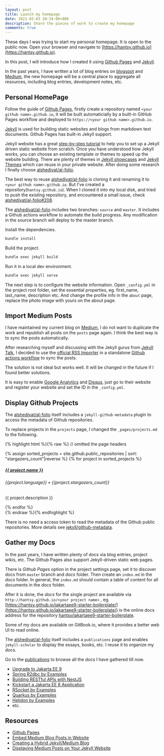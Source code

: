 ```yaml
---
layout: post
title: Launch my homepage
date: 2021-03-03 20:34:00+800
description: Share the pieces of work to create my homepage
comments: true
---
```


These days I was trying to start my personal homepage. It is open to the public now. Open your browser and navigate to [https://hantsy.github.io](https://hantsy.github.io).

In this post, I will introduce how I created it using [Github Pages](https://pages.github.com/) and [Jekyll](https://jekyllrb.com/).

In the past years, I have written a lot of blog entries on [blogspot](https://hantsy.blogspot.com) and [Medium](https://hantsy.medium.com), the new homepage will be a central place to aggregate all resources, including blog entries, development notes, etc.

## Personal HomePage

Follow the guide of [Github Pages](https://pages.github.com/), firstly create a repository named `<your github name>.github.io`, it will be built automaticially by a built-in GitHub Pages workflow and deployed to `https://<your github name>.github.io`.

[Jekyll](https://jekyllrb.com/) is used for building static websites and blogs from markdown text documents. Github Pages has built-in Jekyll support.

Jekyll website has a great [step-by-step tutorial](https://jekyllrb.com/docs/step-by-step/01-setup/) to help you to set up a Jekyll driven static website from scratch. Once you have understood how Jekyll works, you can choose an existing template or themes to speed up the website building. There are plenty of themes in [Jekyll showcases](https://jekyllrb.com/showcase/) and [Jekyll Themes](http://jekyllthemes.org/) which can reuse in your private website. After doing some research I finally choose [alshedivat/al-folio](https://github.com/alshedivat/al-folio).

The best way to reuse  [alshedivat/al-folio](https://github.com/alshedivat/al-folio) is cloning it and renaming it to  `<your github name>.github.io`.  But I've created a repository(`hantsy.github.io`).  When I cloned it into my local disk, and tried to push the existing repository,  and encountered a small issue, check [alshedivat/al-folio#208](https://github.com/alshedivat/al-folio/issues/208).

The  [alshedivat/al-folio](https://github.com/alshedivat/al-folio) includes two branches: `source` and `master`. It includes a Github actions workflow to automate the build progress. Any modification in the source branch will deploy to the master branch.

Install the dependencies.

```bash
bundle install
```

Build the project.

```bash
bundle exec jekyll build
```

Run it in a local dev environment.

```bash
bundle exec jekyll serve
```

The next step is to configure the website information.  Open `_config.yml` in the project root folder,  set the essential properties, eg.  first_name, last_name, description etc. And change the profile info in the  `about` page, replace the photo image with yours on the about page.

## Import Medium Posts

I have maintained my current blog on [Medium](https://hantsy.medium.com), I do not want to duplicate the work and republish all posts on the `posts` page again. I think the best way is to sync the posts automatically.

After researching myself and discussing with the Jekyll gurus from [Jekyll Talk](https://talk.jekyllrb.com), I decided to use the [official RSS Importer](https://import.jekyllrb.com/docs/rss/) in a standalone [Github actions workflow](https://github.com/hantsy/hantsy.github.io/blob/source/.github/workflows/medium-sync.yml) to sync the posts.

The solution is not ideal but works well. It will be changed in the future if I found better solutions.

It is easy to enable [Google Analytics](https://analytics.google.com) and [Disqus](https://disqus.com/), just go to their website and register your website and set the ID in the `_config.yml`.

## Display Github Projects

The [alshedivat/al-folio](https://github.com/alshedivat/al-folio) itself includes a `jekyll-github-metadata` plugin to access the metadata of Github repositories.

To replace projects in the  `projects` page, I changed the  `_pages/projects.md` to the following.

{% highlight html %}{% raw %}
// omitted the page headers
<div class="projects">
  {% assign sorted_projects = site.github.public_repositories | sort: "stargazers_count"|reverse  %}
  {% for project in sorted_projects %}
  <div class="card hoverable mt-2">
    <div class="card-body">
      <h5 class="card-title text-lowercase">
        <a href="{{ project.html_url }}" target="_blank">{{ project.name }}</a>
      </h5>
       <h6 class="card-subtitle mb-2 text-muted">{{project.language}} &bull; <i class="fa fa-star"></i> {{project.stargazers_count}} </h6>
      <p class="card-text">{{ project.description }}</p>
    </div>
  </div>
  {% endfor %}
</div>
{% endraw %}{% endhighlight %}

There is no need a access token to read the metadata of the Github public repositories. More details see [jekyll/github-metadata](https://github.com/jekyll/github-metadata).

## Gather my Docs

In the past years, I have written plenty of docs via blog entries, project wikis, etc. The Github Pages also support Jekyll-driven static web pages.

There is *Github Pages* option in the project settings page, set it to discover docs from `master` branch and *docs* folder. Then create an `index.md` in the *docs* folder. In general, the `index.md` should contain a table of content for all documents in the *docs* folder.

After it is done, the *docs* for the single project are available via `http://hantsy.github.io/<your project name>` , eg.  [https://hantsy.github.io/jakartaee9-starter-boilerplate/](https://hantsy.github.io/jakartaee9-starter-boilerplate/) is the online docs address for the repository [hantsy/jakartaee9-starter-boilerplate](https://github.com/hantsy/jakartaee9-starter-boilerplate).

Some of my docs are available on GitBook.io, where it provides a better web UI to read online.

The [alshedivat/al-folio](https://github.com/alshedivat/al-folio) itself includes a `publications` page and enables  `jekyll-scholar` to display the essays, books, etc. I reuse it to organize my docs.

Go to the [publications](https://hantsy.github.io/publications/) to browse all the docs I have gathered till now.

* [Upgrade to Jakarta EE 9](https://hantsy.github.io/jakartaee9-starter-boilerplate/)
* [Spring R2dbc by Examples](https://hantsy.github.io/spring-r2dbc-sample/)
* [Building RESTful APIs with NestJS](https://hantsy.github.io/nestjs-sample/)
* [Kickstart a Jakarta EE 8 Application](https://hantsy.github.io/jakartaee8-starter-boilerplate/)
* [RSocket by Examples](https://hantsy.github.io/rsocket-sample/)
* [Quarkus by Examples](https://hantsy.github.io/quarkus-sandbox/)
* [Helidon by Examples](https://hantsy.github.io/helidon-sandbox/)
* etc.

## Resources

* [Github Pages](https://pages.github.com/)
* [Embed Medium Blog Posts in Website](https://talk.jekyllrb.com/t/how-to-merge-medium-posts-and-local-posts-in-the-blog-list-page/5728)
* [Creating a Hybrid Jekyll/Medium Blog](https://jonbake.com/blog/2019/08/02/creating-a-hybrid-jekyll-medium-blog.html)
* [Displaying Medium Posts on Your Jekyll Website](https://medium.com/@jameshamann/displaying-medium-posts-on-your-jekyll-website-7eef230309e4)
